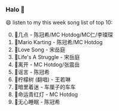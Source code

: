 

### Halo 👋

😄 listen to my this week song list of top 10:

0. 🌈几点 - 陈冠希/MC Hotdog/MC仁/李璨琛
1. 🌈Mario Karting - 陈冠希/MC Hotdog
2. 🌈Love Song - 宋岳庭
3. 🌈Life's A Struggle - 宋岳庭
4. 🌈离开 - MC Hotdog/张震岳
5. 🌈谣言 - 陈冠希
6. 🌈柠檬树 (翻唱) - 王若琳
7. 🌈暗里着迷 - 车厘子的车车
8. 🌈命运青红灯 - MC Hotdog
9. 🌈无心睡眠 - 陈冠希

